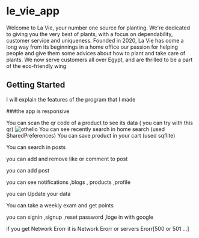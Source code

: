 # le_vie_app

Welcome to La Vie, your number one source for planting. We're dedicated to giving you the very best of plants, with a focus on dependability, customer service and uniqueness.
Founded in 2020, La Vie has come a long way from its beginnings in a  home office our passion for helping people and give them some advices about how to plant and take care of plants. We now serve customers all over Egypt, and are thrilled to be a part of the eco-friendly wing 


## Getting Started

I will explain the features of the program that I made

###the app is responsive

You can scan the qr code of a product to see its data ( you can try with this qr)
![othello](https://github.com/ahmednaser7897/la-vie/blob/main/qr-code.png)
You can see  recently search in home search (used SharedPreferences)
You can save product  in your cart  (used sqflite)

You can search in posts

you can add and remove like or comment to post 

you can add post

you can see notifications ,blogs , products ,profile

you can Update your data

You can take a weekly exam and get points

you can signin ,signup ,reset password ,loge in with google

if you get Network Erorr it is Network Erorr or servers Erorr[500 or 501 ...]


